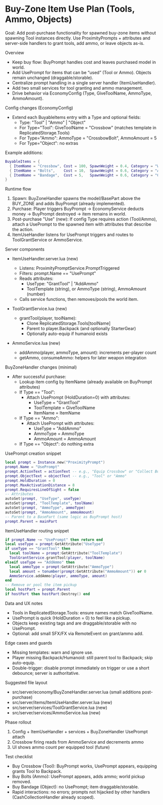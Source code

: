 # Buy-Zone Item Use Plan (Tools, Ammo, Objects)

Goal: Add post-purchase functionality for spawned buy-zone items without spawning Tool instances directly. Use ProximityPrompts + attributes and server-side handlers to grant tools, add ammo, or leave objects as-is.

Overview
- Keep buy flow: BuyPrompt handles cost and leaves purchased model in world.
- Add UsePrompt for items that can be “used” (Tool or Ammo). Objects remain unchanged (draggable/storable).
- Centralize prompt handling in a single server handler (ItemUseHandler).
- Add two small services for tool granting and ammo management.
- Drive behavior via EconomyConfig (Type, GiveToolName, AmmoType, AmmoAmount).

Config changes (EconomyConfig)
- Extend each BuyableItems entry with a Type and optional fields:
  - Type: "Tool" | "Ammo" | "Object"
  - For Type="Tool": GiveToolName = "Crossbow" (matches template in ReplicatedStorage.Tools)
  - For Type="Ammo": AmmoType = "CrossbowBolt", AmmoAmount = 5
  - For Type="Object": no extras

Example additions:
```lua
BuyableItems = {
  { ItemName = "Crossbow", Cost = 100, SpawnWeight = 0.4, Category = "Weapons", Type = "Tool", GiveToolName = "Crossbow" },
  { ItemName = "Bolts",    Cost = 10,  SpawnWeight = 0.6, Category = "Ammo",    Type = "Ammo", AmmoType = "CrossbowBolt", AmmoAmount = 5 },
  { ItemName = "Bandage",  Cost = 5,   SpawnWeight = 0.6, Category = "Object",  Type = "Object" },
}
```

Runtime flow
1) Spawn: BuyZoneHandler spawns the model/BasePart above the BUY_ZONE and adds BuyPrompt (already implemented).
2) Purchase: Player triggers BuyPrompt → EconomyService deducts money → BuyPrompt destroyed → item remains in world.
3) Post-purchase "Use" (new): If config Type requires action (Tool/Ammo), attach a UsePrompt to the spawned item with attributes that describe the action.
4) ItemUseHandler listens for UsePrompt triggers and routes to ToolGrantService or AmmoService.

Server components
- ItemUseHandler.server.lua (new)
  - Listens: ProximityPromptService.PromptTriggered
  - Filters: prompt.Name == "UsePrompt"
  - Reads attributes:
    - UseType: "GrantTool" | "AddAmmo"
    - ToolTemplate (string), or AmmoType (string), AmmoAmount (number)
  - Calls service functions, then removes/pools the world item.

- ToolGrantService.lua (new)
  - grantTool(player, toolName):
    - Clone ReplicatedStorage.Tools[toolName]
    - Parent to player.Backpack (and optionally StarterGear)
    - Optionally auto-equip if humanoid exists

- AmmoService.lua (new)
  - addAmmo(player, ammoType, amount): increments per-player count
  - getAmmo, consumeAmmo: helpers for later weapon integration

BuyZoneHandler changes (minimal)
- After successful purchase:
  - Lookup item config by ItemName (already available on BuyPrompt attributes)
  - If Type == "Tool":
    - Attach UsePrompt (HoldDuration=0) with attributes:
      - UseType = "GrantTool"
      - ToolTemplate = GiveToolName
      - ItemName = ItemName
  - If Type == "Ammo":
    - Attach UsePrompt with attributes:
      - UseType = "AddAmmo"
      - AmmoType = AmmoType
      - AmmoAmount = AmmoAmount
  - If Type == "Object": do nothing extra

UsePrompt creation snippet
```lua
local prompt = Instance.new("ProximityPrompt")
prompt.Name = "UsePrompt"
prompt.ActionText = actionText -- e.g., "Equip Crossbow" or "Collect Bolts (+5)"
prompt.ObjectText = objectText -- e.g., "Tool" or "Ammo"
prompt.HoldDuration = 0
prompt.MaxActivationDistance = 8
prompt.RequiresLineOfSight = false
-- Attributes
autoSet(prompt, "UseType", useType)
autoSet(prompt, "ToolTemplate", toolName)
autoSet(prompt, "AmmoType", ammoType)
autoSet(prompt, "AmmoAmount", ammoAmount)
-- Parent to a BasePart (same logic as BuyPrompt host)
prompt.Parent = mainPart
```

ItemUseHandler routing snippet
```lua
if prompt.Name ~= "UsePrompt" then return end
local useType = prompt:GetAttribute("UseType")
if useType == "GrantTool" then
  local toolName = prompt:GetAttribute("ToolTemplate")
  ToolGrantService.grantTool(player, toolName)
elseif useType == "AddAmmo" then
  local ammoType = prompt:GetAttribute("AmmoType")
  local amount = tonumber(prompt:GetAttribute("AmmoAmount")) or 0
  AmmoService.addAmmo(player, ammoType, amount)
end
-- Remove or pool the item pickup
local hostPart = prompt.Parent
if hostPart then hostPart:Destroy() end
```

Data and UX notes
- Tools in ReplicatedStorage.Tools: ensure names match GiveToolName.
- UsePrompt is quick (HoldDuration = 0) to feel like a pickup.
- Objects keep existing tags and are draggable/storable with no UsePrompt.
- Optional: add small SFX/FX via RemoteEvent on grant/ammo add.

Edge cases and guards
- Missing templates: warn and ignore use.
- Player missing Backpack/Humanoid: still parent tool to Backpack; skip auto-equip.
- Double-trigger: disable prompt immediately on trigger or use a short debounce; server is authoritative.

Suggested file layout
- src/server/economy/BuyZoneHandler.server.lua (small additions post-purchase)
- src/server/items/ItemUseHandler.server.lua (new)
- src/server/services/ToolGrantService.lua (new)
- src/server/services/AmmoService.lua (new)

Phase rollout
1) Config + ItemUseHandler + services + BuyZoneHandler UsePrompt attach
2) Crossbow firing reads from AmmoService and decrements ammo
3) UI shows ammo count per equipped tool (future)

Test checklist
- Buy Crossbow (Tool): BuyPrompt works, UsePrompt appears, equipping grants Tool to Backpack.
- Buy Bolts (Ammo): UsePrompt appears, adds ammo; world pickup removed.
- Buy Bandage (Object): no UsePrompt; item draggable/storable.
- Rapid interactions: no errors; prompts not hijacked by other handlers (CashCollectionHandler already scoped).

